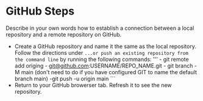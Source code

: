# GitHub Steps

Describe in your own words how to establish a connection between a local repository and a remote repository on GitHub.

- Create a GitHub repository and name it the same as the local repository.
Follow the directions under `...or push an existing repository from the command line` by running the following commands:
  ''' - git remote add origing
      - git@github.com:USERNAME/REPO_NAME.git
      - git branch -M main (don't need to do if you have configured GIT to name the default branch main)
      -git push -u origin main ```
- Return to your GitHub browerser tab. Refresh it to see the new repository. 